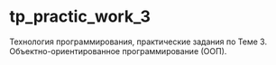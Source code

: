 # tp_practic_work_3
Технология программирования, практические задания по Теме 3. Объектно-ориентированное программирование (ООП).
